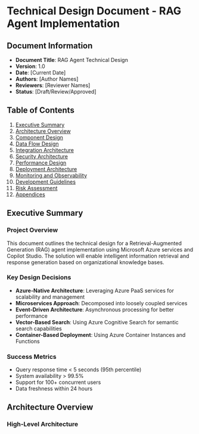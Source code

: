 # Technical Design Document - RAG Agent Implementation

## Document Information
- **Document Title**: RAG Agent Technical Design
- **Version**: 1.0
- **Date**: [Current Date]
- **Authors**: [Author Names]
- **Reviewers**: [Reviewer Names]
- **Status**: [Draft/Review/Approved]

## Table of Contents
1. [Executive Summary](#executive-summary)
2. [Architecture Overview](#architecture-overview)
3. [Component Design](#component-design)
4. [Data Flow Design](#data-flow-design)
5. [Integration Architecture](#integration-architecture)
6. [Security Architecture](#security-architecture)
7. [Performance Design](#performance-design)
8. [Deployment Architecture](#deployment-architecture)
9. [Monitoring and Observability](#monitoring-and-observability)
10. [Development Guidelines](#development-guidelines)
11. [Risk Assessment](#risk-assessment)
12. [Appendices](#appendices)

## Executive Summary

### Project Overview
This document outlines the technical design for a Retrieval-Augmented Generation (RAG) agent implementation using Microsoft Azure services and Copilot Studio. The solution will enable intelligent information retrieval and response generation based on organizational knowledge bases.

### Key Design Decisions
- **Azure-Native Architecture**: Leveraging Azure PaaS services for scalability and management
- **Microservices Approach**: Decomposed into loosely coupled services
- **Event-Driven Architecture**: Asynchronous processing for better performance
- **Vector-Based Search**: Using Azure Cognitive Search for semantic search capabilities
- **Container-Based Deployment**: Using Azure Container Instances and Functions

### Success Metrics
- Query response time < 5 seconds (95th percentile)
- System availability > 99.5%
- Support for 100+ concurrent users
- Data freshness within 24 hours

## Architecture Overview

### High-Level Architecture


